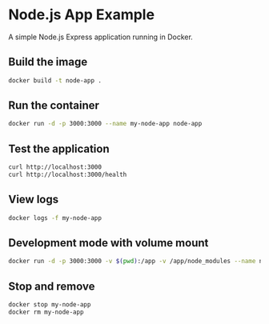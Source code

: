 # Node.js App Example

A simple Node.js Express application running in Docker.

## Build the image

```bash
docker build -t node-app .
```

## Run the container

```bash
docker run -d -p 3000:3000 --name my-node-app node-app
```

## Test the application

```bash
curl http://localhost:3000
curl http://localhost:3000/health
```

## View logs

```bash
docker logs -f my-node-app
```

## Development mode with volume mount

```bash
docker run -d -p 3000:3000 -v $(pwd):/app -v /app/node_modules --name node-dev node-app npm run dev
```

## Stop and remove

```bash
docker stop my-node-app
docker rm my-node-app
```
